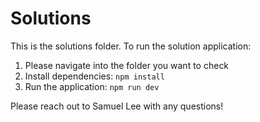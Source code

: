 # Solutions

This is the solutions folder. To run the solution application:
1. Please navigate into the folder you want to check 
2. Install dependencies: `npm install`
3. Run the application: `npm run dev`

Please reach out to Samuel Lee with any questions!